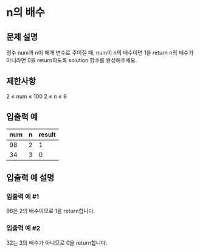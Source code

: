 # n의 배수


## 문제 설명
정수 num과 n이 매개 변수로 주어질 때, num이 n의 배수이면 1을 return n의 배수가 아니라면 0을 return하도록 solution 함수를 완성해주세요.

## 제한사항
2 ≤ num ≤ 100
2 ≤ n ≤ 9

## 입출력 예
|num|n|result|
|---|---|---|
|98|2|1|
|34|3|0|

## 입출력 예 설명

### 입출력 예 #1
98은 2의 배수이므로 1을 return합니다.

### 입출력 예 #2
32는 3의 배수가 아니므로 0을 return합니다.